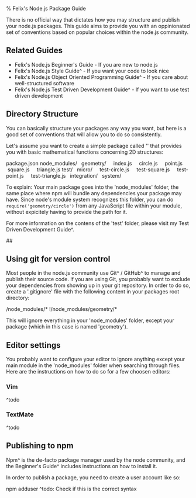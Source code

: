 % Felix's Node.js Package Guide

There is no official way that dictates how you may structure and publish your node.js packages. This guide aims to provide you with an oppinionated set of conventions based on popular choices within the node.js community.

## Related Guides

* Felix's Node.js Beginner's Guide - If you are new to node.js
* Felix's Node.js Style Guide^ - If you want your code to look nice
* Felix's Node.js Object Oriented Programming Guide^ - If you care about well-structured software
* Felix's Node.js Test Driven Development Guide^ - If you want to use test driven development

## Directory Structure

You can basically structure your packages any way you want, but here is a good set of conventions that will allow you to do so consistently.

Let's assume you want to create a simple package called '' that provides you with basic mathematical functions concerning 2D structures:

package.json
node_modules/
  geometry/
    index.js
    circle.js
    point.js
    square.js
    triangle.js
test/
  micro/
    test-circle.js
    test-square.js
    test-point.js
    test-triangle.js
  integration/
  system/

To explain: Your main package goes into the 'node_modules' folder, the same place where npm will bundle any dependencies your package may have. Since node's module system recognizes this folder, you can do `require('geometry/circle')` from any JavaScript file within your module, without expicitely having to provide the path for it.

For more information on the contens of the 'test' folder, please visit my Test Driven Development Guide^.

## 

## Using git for version control

Most people in the node.js community use Git^ / GitHub^ to manage and publish their source code. If you are using Git, you probably want to exclude your dependencies from showing up in your git repository. In order to do so, create a '.gitignore' file with the following content in your packages root directory:

/node_modules/*
!/node_modules/geometry/*

This will ignore everything in your 'node_modules' folder, except your package (which in this case is named 'geometry').

## Editor settings

You probably want to configure your editor to ignore anything except your main module in the 'node_modules' folder when searching through files. Here are the instructions on how to do so for a few choosen editors:

### Vim

^todo

### TextMate

^todo

## Publishing to npm

Npm^ is the de-facto package manager used by the node community, and the Beginner's Guide^ includes instructions on how to install it.

In order to publish a package, you need to create a user account like so:

npm adduser <your-username>
^todo: Check if this is the correct syntax


